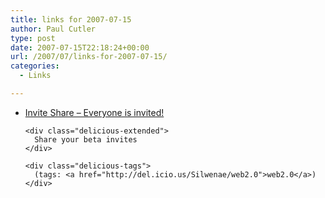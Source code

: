 ```yaml
---
title: links for 2007-07-15
author: Paul Cutler
type: post
date: 2007-07-15T22:18:24+00:00
url: /2007/07/links-for-2007-07-15/
categories:
  - Links

---
```

<ul class="delicious">
  <li>
    <div class="delicious-link">
      <a href="http://www.inviteshare.com/">Invite Share &#8211; Everyone is invited!</a>
    </div>
    
    <div class="delicious-extended">
      Share your beta invites
    </div>
    
    <div class="delicious-tags">
      (tags: <a href="http://del.icio.us/Silwenae/web2.0">web2.0</a>)
    </div>
  </li>
</ul>